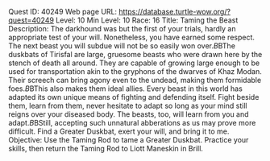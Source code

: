 Quest ID: 40249
Web page URL: https://database.turtle-wow.org/?quest=40249
Level: 10
Min Level: 10
Race: 16
Title: Taming the Beast
Description: The darkhound was but the first of your trials, hardly an appropriate test of your will. Nonetheless, you have earned some respect. The next beast you will subdue will not be so easily won over.$B$BThe duskbats of Tirisfal are large, gruesome beasts who were drawn here by the stench of death all around. They are capable of growing large enough to be used for transportation akin to the gryphons of the dwarves of Khaz Modan. Their screech can bring agony even to the undead, making them formidable foes.$B$BThis also makes them ideal allies. Every beast in this world has adapted its own unique means of fighting and defending itself. Fight beside them, learn from them, never hesitate to adapt so long as your mind still reigns over your diseased body. The beasts, too, will learn from you and adapt.$B$BStill, accepting such unnatural abberations as us may prove more difficult. Find a Greater Duskbat, exert your will, and bring it to me.
Objective: Use the Taming Rod to tame a Greater Duskbat. Practice your skills, then return the Taming Rod to Liott Maneskin in Brill.

